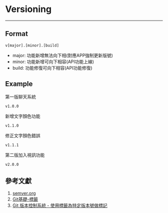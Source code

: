 # Versioning
---

## Format
```
v[major].[minor].[build]
```
- major: 功能新增無法向下相(對應APP強制更新版號)
- minor: 功能新增可向下相容(API功能上線)
- build: 功能修復可向下相容(API功能修復)

## Example
第一版聊天系統
```
v1.0.0
```

新增文字顏色功能
```
v1.1.0
```

修正文字顏色錯誤
```
v1.1.1
```

第二版加入視訊功能
```
v2.0.0
```


## 參考文獻
1. [semver.org](https://semver.org/lang/zh-TW/)
2. [Git基礎-標籤](https://git-scm.com/book/zh-tw/v2/Git-%E5%9F%BA%E7%A4%8E-%E6%A8%99%E7%B1%A4)
3. [Git 版本控制系統 - 使用標籤為特定版本號做標記](https://awdr74100.github.io/2020-04-28-git-tag/)
